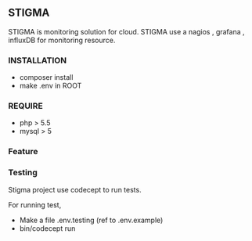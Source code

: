 ## STIGMA

STIGMA is monitoring solution for cloud.
STIGMA use a nagios , grafana , influxDB for monitoring resource.

### INSTALLATION 

* composer install 
* make .env in ROOT

### REQUIRE
* php > 5.5
* mysql > 5


### Feature



### Testing 
Stigma project use codecept to run tests. 

For running test,

* Make a file  .env.testing (ref to .env.example) 
* bin/codecept run
